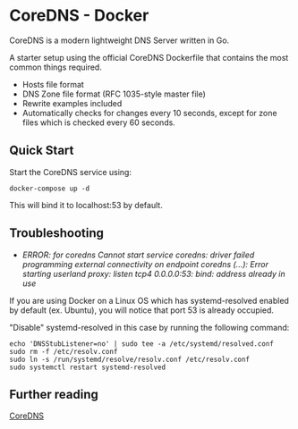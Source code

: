 # CoreDNS - Docker

CoreDNS is a modern lightweight DNS Server written in Go.

A starter setup using the official CoreDNS Dockerfile that contains the most common things required. 

- Hosts file format
- DNS Zone file format (RFC 1035-style master file)
- Rewrite examples included 
- Automatically checks for changes every 10 seconds, except for zone files which is checked every 60 seconds.

## Quick Start
Start the CoreDNS service using: 

```
docker-compose up -d
```

This will bind it to localhost:53 by default. 

## Troubleshooting

- *ERROR: for coredns  Cannot start service coredns: driver failed programming external connectivity on endpoint coredns (...): Error starting userland proxy: listen tcp4 0.0.0.0:53: bind: address already in use*

If you are using Docker on a Linux OS which has systemd-resolved enabled by default (ex. Ubuntu), you will notice that 
port 53 is already occupied. 

"Disable" systemd-resolved in this case by running the following command:

```
echo 'DNSStubListener=no' | sudo tee -a /etc/systemd/resolved.conf
sudo rm -f /etc/resolv.conf
sudo ln -s /run/systemd/resolve/resolv.conf /etc/resolv.conf
sudo systemctl restart systemd-resolved
```

## Further reading
[CoreDNS](https://coredns.io)
